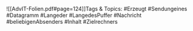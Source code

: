 
![[AdvIT-Folien.pdf#page=124]]Tags & Topics:
   #Erzeugt
   #Sendungeines
   #Datagramm
   #Langeder
   #LangedesPuffer
   #Nachricht
   #beliebigenAbsenders
   #Inhalt
   #Zielrechners
